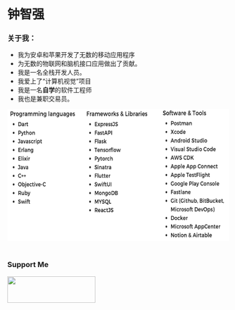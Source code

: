 # 钟智强

### 关于我：

- 我为安卓和苹果开发了无数的移动应用程序
- 为无数的物联网和脑机接口应用做出了贡献。
- 我是一名全栈开发人员。
- 我爱上了“计算机视觉”项目
- 我是一名**自学**的软件工程师
- 我也是兼职交易员。

<div align="center">
    <img src="./assets/skillsets.png"  width="600" height="300">   
</div>

<br>

### Support Me

<div class="column">
    <a href="https://www.binance.me/en/activity/referral-entry/CPA?fromActivityPage=true&ref=CPA_00KLY2LTQH">
        <img src="https://www.wealthformula.com/wp-content/uploads/2014/01/489-binance-logo-pm-e1524770792501.jpg"  width="200" height="60">
    </a>
</div>
